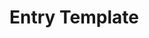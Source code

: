 # Entry Template #
 
<!-- 
{
  "date":"",
  "title":"", 
  "tags": [],
  "references": [], 
  "changelog": []
}
-->

